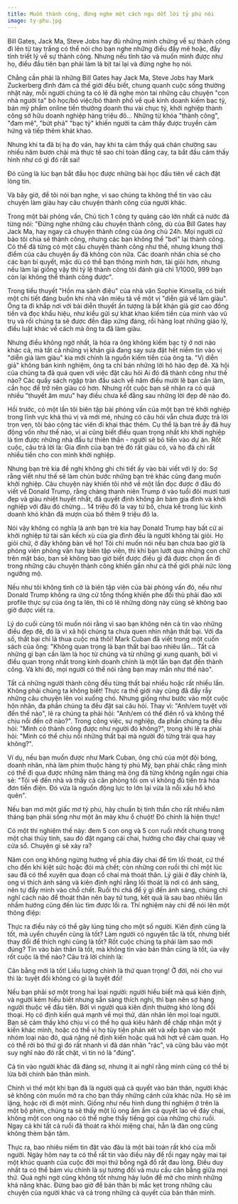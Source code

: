 ```yaml
---
title: Muốn thành công, đừng nghe một cách ngu dốt lời tỷ phú nói
image: ty-phu.jpg
---
```


Bill Gates, Jack Ma, Steve Jobs hay đủ những minh chứng về sự thành công đi lên từ tay trắng có thể nói cho bạn nghe những điều đầy mê hoặc, đầy tính triết lý về sự thành công. Nhưng nếu tỉnh táo và muốn mình được như họ, điều đầu tiên bạn phải làm là bịt tai lại và đừng nghe họ nói.

Chẳng cần phải là những Bill Gates hay Jack Ma, Steve Jobs hay Mark Zuckerberg đình đám cả thế giới đều biết, chung quanh cuộc sống thường nhật này, mỗi người chúng ta có lẽ đã nghe mòn tai những câu chuyện "con nhà người ta" bỏ học/bỏ việc/bỏ thành phố về quê kinh doanh kiếm bạc tỷ, bán mỹ phẩm online tiền thưởng doanh thu vài chục tỷ, khởi nghiệp thành công sở hữu doanh nghiệp hàng triệu đô… Những từ khóa "thành công", "đam mê", "bứt phá" "bạc tỷ" khiến người ta cảm thấy được truyền cảm hứng và tiếp thêm khát khao.

Nhưng khi ta đã bị hạ đo ván, hay khi ta cảm thấy quá chán chường sau nhiều năm bươn chải mà thực tế sao chỉ toàn đắng cay, ta bắt đầu cảm thấy hình như có gì đó rất sai! 

Đó cũng là lúc bạn bắt đầu học được những bài học đầu tiên về cách đặt lòng tin.

Và bây giờ, để tôi nói bạn nghe, vì sao chúng ta không thể tin vào câu chuyện làm giàu hay câu chuyện thành công của người khác.

Trong một bài phỏng vấn, Chủ tịch 1 công ty quảng cáo lớn nhất cả nước đã từng nói: "Đừng nghe những câu chuyện thành công, dù của Bill Gates hay Jack Ma, hay ngay cả chuyện thành công của ông chủ 24h. Mọi người cứ bảo tôi chia sẻ thành công, nhưng các bạn không thể "bơi" lại thành công. Có thể đã từng có một câu chuyện thành công như thế, nhưng khung thời điểm của câu chuyện ấy đã không còn nữa. Các doanh nhân chia sẻ cho các bạn bí quyết, mặc dù có thể bạn thông minh hơn, tài giỏi hơn, nhưng nếu làm lại giống vậy thì tỷ lệ thành công tôi đánh giá chỉ 1/1000, 999 bạn còn lại không thể thành công được".

Trong tiểu thuyết "Hồn ma sành điệu" của nhà văn Sophie Kinsella, có biết một chi tiết đáng buồn khi nhà văn miêu tả về một vị "diễn giả về làm giàu". Ông ta đi khắp nơi với bài diễn thuyết ấn tượng là bắt khán giả giơ cao đồng tiền và đọc khẩu hiệu, như kiểu gửi sự khát khao kiếm tiền của mình vào vũ trụ và rồi chúng ta sẽ được đền đáp xứng đáng, rồi hàng loạt những giáo lý, điều luật khác về cách mà ông ta đã làm giàu. 

Nhưng điều không ngờ nhất, là hóa ra ông không kiếm bạc tỷ ở nơi nào khác cả, mà tất cả những vị khán giả đang say sưa đặt hết niềm tin vào vị "diễn giả làm giàu" kia mới chính là nguồn kiếm tiền của ông ta. "Vị diễn giả" không bán kinh nghiệm, ông ta chỉ bán những lời hô hào đẹp đẽ. Xã hội của chúng ta đã quá quen với việc đặt câu hỏi Ai đó đã thành công như thế nào? Các quầy sách ngập tràn đầu sách về năm điều mười lẽ bạn cần làm, cần học để trở nên giàu có hơn. Nhưng rốt cuộc bạn sẽ nhận ra có quá nhiều "thuyết âm mưu" hay điều chưa kể đằng sau những lời đẹp đẽ nào đó.


Hồi trước, có một lần tôi biên tập bài phỏng vấn của một bạn trẻ khởi nghiệp trong lĩnh vực khá thú vị và mới mẻ, nhưng có câu hỏi vẫn chưa được trả lời trọn vẹn, tôi bảo cộng tác viên đi khai thác thêm. Cụ thể là bạn trẻ ấy đã huy động vốn như thế nào, vì ai cũng biết điều quan trọng nhất khi khởi nghiệp là tìm được những nhà đầu tư thiên thần - người sẽ bỏ tiền vào dự án. Rốt cuộc, câu trả lời là: Gia đình của bạn trẻ đó rất giàu có, và họ đã chi rất nhiều tiền cho con mình khởi nghiệp. 

Nhưng bạn trẻ kia đề nghị không ghi chi tiết ấy vào bài viết với lý do: Sợ rằng viết như thế sẽ làm chùn bước những bạn trẻ khác cũng đang muốn khởi nghiệp. Câu chuyện này khiến tôi nhớ về một lần đọc được ở đâu đó viết về Donald Trump, rằng chàng thanh niên Trump ở vào tuổi đôi mươi tươi đẹp và giàu nhiệt huyết nhất, đã quyết định không ăn bám gia đình và khởi nghiệp với đâu đó chừng… 14 triệu đô la vay từ bố, chưa kể trong lúc kinh doanh khó khăn đã mượn của bố thêm 9 triệu đô la.

Nói vậy không có nghĩa là anh bạn trẻ kia hay Donald Trump hay bất cứ ai khởi nghiệp từ tài sản kếch xù của gia đình đều là người không tài giỏi. Họ giỏi chứ, ở đây không bàn về họ! Tôi chỉ muốn nói nếu bạn chưa bao giờ là phóng viên phỏng vấn hay biên tập viên, thì khi bạn lướt qua những con chữ trên mặt báo, bạn sẽ không bao giờ biết được điều gì đã được chọn ẩn đi trong những câu chuyện thành công khiến gần như cả thế giới phải nức lòng ngưỡng mộ.

Nếu như tôi không tình cờ là biên tập viên của bài phỏng vấn đó, nếu như Donald Trump không ra ứng cử tổng thống khiến phe đối thủ phải đào xới profile thực sự của ông ta lên, thì có lẽ những dòng này cũng sẽ không bao giờ được viết ra.

Lý do cuối cùng tôi muốn nói rằng vì sao bạn không nên cả tin vào những điều đẹp đẽ, đó là vì xã hội chúng ta chưa quen nhìn nhận thất bại. Với đa số, thất bại chỉ là thua cuộc mà thôi! Mark Cuban đã viết trong một cuốn sách của ông: "Không quan trọng là bạn thất bại bao nhiêu lần… Tất cả những gì bạn cần làm là học từ chúng và từ những gì xung quanh, bởi vì điều quan trọng nhất trong kinh doanh chính là một lần bạn đạt đến thành công. Và khi đó, mọi người có thể nói rằng bạn may mắn như thế nào". 

Tất cả những người thành công đều từng thất bại nhiều hoặc rất nhiều lần. Không phải chúng ta không biết! Thực ra thế giới này cũng đã đầy rẫy những câu chuyện lên voi xuống chó. Nhưng giống như bước vào một cuộc hôn nhân, đa phần chúng ta đều đặt sai câu hỏi. Thay vì: "Anh/em tuyệt vời đến thế nào", lẽ ra chúng ta phải hỏi: "Anh/em có thể điên rồ và không thể chịu nổi đến cỡ nào?". Trong công việc, sự nghiệp, đa phần chúng ta đều hỏi: "Mình có thành công được như người đó không?", trong khi lẽ ra phải hỏi: "Mình có thể chịu nổi những thất bại mà người đó từng trải qua hay không?".

Ví dụ, nếu bạn muốn được như Mark Cuban, ông chủ của một đội bóng, doanh nhân, nhà làm phim thuộc hàng tỷ phú Mỹ, bạn phải chắc rằng mình có thể đi qua được những năm tháng mà ông đã từng không ngần ngại chia sẻ: "Tôi về đến nhà và thấy cả căn phòng tối om vì không đủ tiền trả hóa đơn tiền điện. Đó vừa là nguồn động lực to lớn lại vừa là nỗi xấu hổ khó quên".

Nếu bạn mơ một giấc mơ tỷ phú, hãy chuẩn bị tinh thần cho rất nhiều năm tháng bạn phải sống như một ăn mày khu ổ chuột! Đó chính là hiện thực!

Có một thí nghiệm thế này: đem 5 con ong và 5 con ruồi nhốt chung trong một chai thủy tinh, sau đó đặt ngang cái chai, hướng cho đáy chai quay về cửa sổ. Chuyện gì sẽ xảy ra?

Năm con ong không ngừng hướng về phía đáy chai để tìm lối thoát, cứ thế cho đến khi kiệt sức hoặc đói mà chết; còn những con ruồi thì chỉ một lúc sau đã có thể xuyên qua đoạn cổ chai mà thoát thân. Lý giải ở đây chính là, ong vì thích ánh sáng và kiên định nghĩ rằng lối thoát là nơi có ánh sáng, nên tự đẩy mình vào chỗ chết. Ruồi thì chả để ý gì đến ánh sáng, chúng chỉ nghĩ cách nào để thoát thân nên bay tứ tung, kết quả là sau bao nhiêu lần nhầm hướng cũng đến lúc tìm được lối ra. Thí nghiệm này chỉ để nói lên một thông điệp:

Thực ra điều này có thể gây lúng túng cho một số người. Kiên định cũng là tốt, mà uyển chuyển cũng là tốt? Làm người có nguyên tắc là tốt, nhưng biết thay đổi để thích nghi cũng là tốt? Rốt cuộc chúng ta phải làm sao mới đúng? Tin vào bản thân là tốt, mà không tin vào bản thân cũng là tốt, ủa vậy rốt cuộc là thế nào? Câu trả lời chính là:

Cân bằng mới là tốt! Liều lượng chính là thứ quan trọng! Ở đời, nói cho vui thì là: tuyệt đối không có gì là tuyệt đối!

Nếu bạn phải sợ một trong hai loại người: người hiểu biết mà quá kiên định, và người kém hiểu biết nhưng sẵn sàng thích nghi, thì bạn nên sợ hạng người thuộc vế đầu tiên. Bởi vì người quá kiên định thường khó lòng đối thoại. Họ có định kiến quá mạnh về mọi thứ, dán nhãn lên mọi loại người. Bạn sẽ cảm thấy khó chịu vì có thể họ quá kiêu hãnh để chấp nhận một ý kiến khác mình, hoặc có thể vì họ tùy tiện phán xét và xếp bạn vào một nhóm loại nào đó, quá nặng nề định kiến hoặc quá hời hợt về cảm quan. Họ có thể rời bỏ thứ gì đó rất nhanh vì đã dán nhãn "rác", và cũng bâu vào một suy nghĩ nào đó rất chặt, vì tin nó là "đúng".

Cả tin vào người khác đã đáng sợ, nhưng ít ai nghĩ rằng mình cũng có thể bị lừa bởi chính bản thân mình.  

Chính vì thế một khi bạn đã là người quá cả quyết vào bản thân, người khác sẽ không còn muốn mở ra cho bạn thấy những cánh cửa khác nữa. Họ sẽ im lặng, hoặc rời đi một mình. Giống như nếu hình dung thí nghiệm ở trên là một bộ phim, chúng ta sẽ thấy một lũ ong ầm ầm cả quyết lao về đáy chai, không một con ong nào có thể nghe thấy tiếng gọi của những chú ruồi. Ngay cả khi tất cả ruồi đã thoát ra khỏi miệng chai, hẳn là đàn ong cũng không thèm bận tâm.

Thực ra, bao nhiêu niềm tin đặt vào đâu là một bài toán rất khó của mỗi người. Ngày hôm nay ta có thể rất tin vào điều này để rồi ngay ngày mai tại một khúc quanh của cuộc đời mọi thứ bỗng ngã đổ rất đau lòng. Điều duy nhất ta có thể bám víu chính là sự tương đối và mưu cầu cân bằng giữa mọi thứ. Quá nghi ngờ cũng không tốt nhưng hãy luôn để mở cho mình những khả năng khác. Đừng bao giờ để bản thân bị mắc kẹt trong những câu chuyện của người khác và cả trong những cả quyết của bản thân mình.